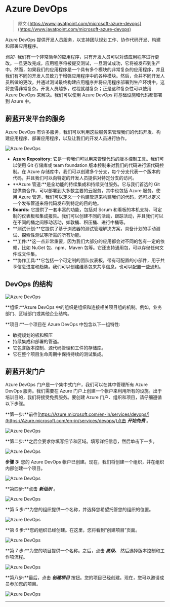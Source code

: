 # Azure DevOps

> 原文:[https://www.javatpoint.com/microsoft-azure-devops](https://www.javatpoint.com/microsoft-azure-devops)

Azure DevOps 提供开发人员服务，以支持团队规划工作、协作代码开发、构建和部署应用程序。

*例如-* 我们有一个非常简单的应用程序，只有开发人员可以对该应用程序进行更改。一旦更改完成，应用程序将被提交测试，一旦测试成功，它将被发布到生产中。然而，如果我们的应用程序是一个具有多个模块的非常复杂的应用程序，并且我们有不同的开发人员致力于增强应用程序中的各种模块。然后，合并不同开发人员所做的更改，并通过测试最终构建应用程序并将应用程序部署到生产环境中，这将变得非常复杂。开发人员越多，过程就越复杂；正是这种复杂性可以使用 Azure DevOps 来解决。我们可以使用 Azure DevOps 将基础设施和代码都部署到 Azure 中。

## 蔚蓝开发平台的服务

Azure DevOps 有许多服务，我们可以利用这些服务来管理我们的代码开发、构建应用程序、部署应用程序，以及让我们的开发人员进行协作。

![Azure DevOps](../Images/42083d66222c882ff3277e28f19479f6.png)

*   **Azure Repository:** 它是一套我们可以用来管理代码的版本控制工具。我们可以使用 Git 存储库或 team foundation 版本控制来对我们的代码进行源代码控制。在 Azure 存储库中，我们可以创建多个分支，每个分支代表一个版本的代码，并且我们可以向特定的开发人员提供对特定分支的访问。
*   **Azure 管道:**是全功能的持续集成和持续交付服务。它与我们首选的 Git 提供商合作，可以部署到大多数主要的云服务，其中也包括 Azure 服务。使用 Azure 管道，我们可以定义一个构建管道来构建我们的代码，还可以定义一个发布管道来将代码发布到特定的目的地。
*   **Boards:** 它提供了一套丰富的功能，包括对 Scrum 和看板的本机支持、可定制的仪表板和集成报告。我们可以创建不同的活动，跟踪活动，并且我们可以在不同的桶之间移动活动，如敦桶、积压桶、进行中桶等。
*   **测试计划:**它提供了基于浏览器的测试管理解决方案，具备计划的手动测试、探索性测试等所需的所有功能。
*   **工件:**这一点非常重要，因为我们大部分的应用都会对不同的包有一定的依赖，比如 NuGet 包、npm、Maven 包等。它还支持通用包，可以存储任何文件或文件集。
*   **协作工具:**它包括一个可定制的团队仪表板，带有可配置的小部件，用于共享信息进度和趋势。我们可以创建维基包来共享信息，也可以配置一些通知。

## DevOps 的结构

![Azure DevOps](../Images/aec2579ede87c24f19b83cd6fdbb515b.png)

**组织:**Azure DevOps 中的组织是组织和连接相关项目组的机制。例如，业务部门、区域部门或其他企业结构。

**项目:**一个项目在 Azure DevOps 中包含以下一组特性:

*   敏捷规划的板和积压
*   持续集成和部署的管道。
*   它包含版本控制、源代码管理和工件的存储库。
*   它在整个项目生命周期中保持持续的测试集成。

## 蔚蓝开发门户

Azure DevOps 门户是一个集中式门户，我们可以在其中管理所有 Azure DevOps 服务。我们需要在 Azure 门户上创建一个帐户来利用所有的设施。出于培训目的，我们将接受免费服务。要创建 Azure 门户、组织和项目，请仔细遵循以下步骤。

**第一步:**前往[https://Azure.microsoft.com/en-in/services/devops/](https://Azure.microsoft.com/en-in/services/devops/)点击 ***开始免费*** 。

![Azure DevOps](../Images/944424ed2455d01be054f4d269649335.png)

**第二步:**之后会要求你填写细节和区域。填写详细信息，然后单击下一步。

![Azure DevOps](../Images/f0d28398a5243ae5e017130db86daa52.png)

**步骤 3:** 您的 Azure DevOps 帐户已创建。现在，我们将创建一个组织，并在组织内部创建一个项目。

![Azure DevOps](../Images/390af972cd35e4808fe2eecdaf825c90.png)

**第四步:**点击 ***新组织*** 。

![Azure DevOps](../Images/453064abc42263596076ccbc518dba53.png)

**第 5 步:**为您的组织提供一个名称，并选择您希望托管您的组织的位置。

![Azure DevOps](../Images/52a8ce798cae1e61c95446b4005fa52a.png)

**第 6 步:**您的组织已经创建。在这里，您将看到“创建项目”页面。

![Azure DevOps](../Images/a274f850c28db3372000b6845d9e4d65.png)

**第 7 步:**为您的项目提供一个名称。之后，点击 ***高级、*** 然后选择版本控制和工作项流程。

![Azure DevOps](../Images/934fbbf4a2ba597f9941cc277c549b2f.png)

**第八步:**最后，点击 ***创建项目*** 按钮。您的项目已经创建。现在，您可以邀请成员参加您的项目。

![Azure DevOps](../Images/a4ed1920b5185dbb86ebb474f6d2056a.png)

* * *